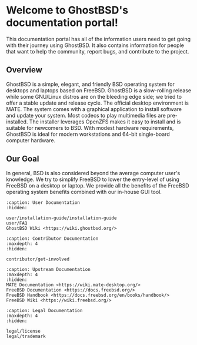Welcome to GhostBSD's documentation portal!
===========================================

This documentation portal has all of the information users need to get going with their journey using GhostBSD. It also contains information for people that want to help the community, report bugs, and contribute to the project.

## Overview

GhostBSD is a simple, elegant, and friendly BSD operating system for desktops and laptops based on FreeBSD. GhostBSD is a slow-rolling release while some GNU/Linux distros are on the bleeding edge side; we tried to offer a stable update and release cycle. The official desktop environment is MATE. The system comes with a graphical application to install software and update your system. Most codecs to play multimedia files are pre-installed. The installer leverages OpenZFS makes it easy to install and is suitable for newcomers to BSD. With modest hardware requirements, GhostBSD is ideal for modern workstations and 64-bit single-board computer hardware.

## Our Goal

In general, BSD is also considered beyond the average computer user's knowledge. We try to simplify FreeBSD to lower the entry-level of using FreeBSD on a desktop or laptop. We provide all the benefits of the FreeBSD operating system benefits combined with our in-house GUI tool.


```{toctree}
:caption: User Documentation
:hidden:

user/installation-guide/installation-guide
user/FAQ
GhostBSD Wiki <https://wiki.ghostbsd.org/>
```


```{toctree}
:caption: Contributor Documentation
:maxdepth: 4
:hidden:

contributor/get-involved
```


```{toctree}
:caption: Upstream Documentation
:maxdepth: 4
:hidden:
MATE Documentation <https://wiki.mate-desktop.org/>
FreeBSD Documentation <https://docs.freebsd.org/>
FreeBSD Handbook <https://docs.freebsd.org/en/books/handbook/>
FreeBSD Wiki <https://wiki.freebsd.org/>
```


```{toctree}
:caption: Legal Documentation
:maxdepth: 4
:hidden:

legal/license
legal/trademark
```
